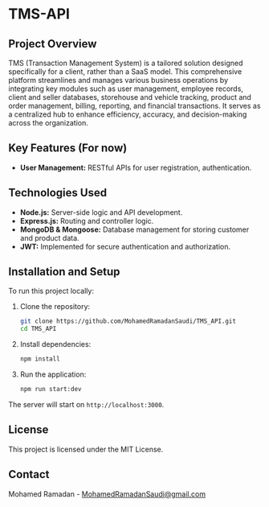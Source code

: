# TMS-API

## Project Overview
TMS (Transaction Management System) is a tailored solution designed specifically for a client, rather than a SaaS model. This comprehensive platform streamlines and manages various business operations by integrating key modules such as user management, employee records, client and seller databases, storehouse and vehicle tracking, product and order management, billing, reporting, and financial transactions. It serves as a centralized hub to enhance efficiency, accuracy, and decision-making across the organization.

## Key Features (For now)
- **User Management:** RESTful APIs for user registration, authentication.

## Technologies Used
- **Node.js:** Server-side logic and API development.
- **Express.js:** Routing and controller logic.
- **MongoDB & Mongoose:** Database management for storing customer and product data.
- **JWT:** Implemented for secure authentication and authorization.

## Installation and Setup
To run this project locally:
1. Clone the repository:
   ```bash
   git clone https://github.com/MohamedRamadanSaudi/TMS_API.git
   cd TMS_API
2. Install dependencies:
   ```bash
   npm install
3. Run the application:
   ```bash
   npm run start:dev  
 The server will start on `http://localhost:3000`.

## License
This project is licensed under the MIT License.

## Contact
Mohamed Ramadan - MohamedRamadanSaudi@gmail.com

